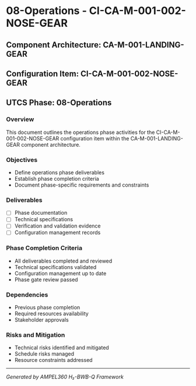 # 08-Operations - CI-CA-M-001-002-NOSE-GEAR

## Component Architecture: CA-M-001-LANDING-GEAR
## Configuration Item: CI-CA-M-001-002-NOSE-GEAR
## UTCS Phase: 08-Operations

### Overview
This document outlines the operations phase activities for the CI-CA-M-001-002-NOSE-GEAR configuration item within the CA-M-001-LANDING-GEAR component architecture.

### Objectives
- Define operations phase deliverables
- Establish phase completion criteria
- Document phase-specific requirements and constraints

### Deliverables
- [ ] Phase documentation
- [ ] Technical specifications
- [ ] Verification and validation evidence
- [ ] Configuration management records

### Phase Completion Criteria
- All deliverables completed and reviewed
- Technical specifications validated
- Configuration management up to date
- Phase gate review passed

### Dependencies
- Previous phase completion
- Required resources availability
- Stakeholder approvals

### Risks and Mitigation
- Technical risks identified and mitigated
- Schedule risks managed
- Resource constraints addressed

---
*Generated by AMPEL360 H₂-BWB-Q Framework*
